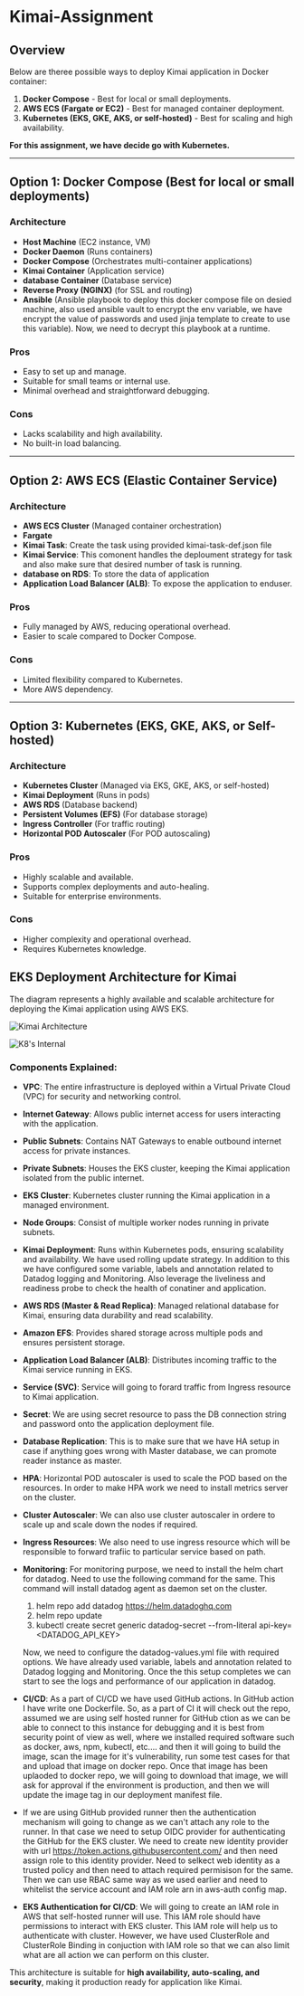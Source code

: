 # Kimai-Assignment

## Overview
Below are theree possible ways to deploy Kimai application in Docker container:
1. **Docker Compose** - Best for local or small deployments.
2. **AWS ECS (Fargate or EC2)** - Best for managed container deployment.
3. **Kubernetes (EKS, GKE, AKS, or self-hosted)** - Best for scaling and high availability.

**For this assignment, we have decide go with Kubernetes.**

---

## Option 1: Docker Compose (Best for local or small deployments)
### **Architecture**
- **Host Machine** (EC2 instance, VM)
- **Docker Daemon** (Runs containers)
- **Docker Compose** (Orchestrates multi-container applications)
- **Kimai Container** (Application service)
- **database Container** (Database service)
- **Reverse Proxy (NGINX)** (for SSL and routing)
- **Ansible** (Ansible playbook to deploy this docker compose file on desied machine, also used ansible vault to encrypt the env variable, we have encrypt the value of passwords and used jinja template to create to use this variable). Now, we need to decrypt this playbook at a runtime.

### **Pros**
- Easy to set up and manage.
- Suitable for small teams or internal use.
- Minimal overhead and straightforward debugging.

### **Cons**
- Lacks scalability and high availability.
- No built-in load balancing.

---

## Option 2: AWS ECS (Elastic Container Service)
### **Architecture**
- **AWS ECS Cluster** (Managed container orchestration)
- **Fargate**
- **Kimai Task**: Create the task using provided kimai-task-def.json file
- **Kimai Service**: This comonent handles the deploument strategy for task and also make sure that desired number of task is running.
- **database on RDS**: To store the data of application
- **Application Load Balancer (ALB)**: To expose the application to enduser.

### **Pros**
- Fully managed by AWS, reducing operational overhead.
- Easier to scale compared to Docker Compose.

### **Cons**
- Limited flexibility compared to Kubernetes.
- More AWS dependency.

---

## Option 3: Kubernetes (EKS, GKE, AKS, or Self-hosted)
### **Architecture**
- **Kubernetes Cluster** (Managed via EKS, GKE, AKS, or self-hosted)
- **Kimai Deployment** (Runs in pods)
- **AWS RDS** (Database backend)
- **Persistent Volumes (EFS)** (For database storage)
- **Ingress Controller** (For traffic routing)
- **Horizontal POD Autoscaler** (For POD autoscaling)


### **Pros**
- Highly scalable and available.
- Supports complex deployments and auto-healing.
- Suitable for enterprise environments.

### **Cons**
- Higher complexity and operational overhead.
- Requires Kubernetes knowledge.


## EKS Deployment Architecture for Kimai
The diagram represents a highly available and scalable architecture for deploying the Kimai application using AWS EKS.

![Kimai Architecture](Kimai_Arch.png)

![K8's Internal](K8_Internal.drawio.png) 


### **Components Explained:**
- **VPC**: The entire infrastructure is deployed within a Virtual Private Cloud (VPC) for security and networking control.
- **Internet Gateway**: Allows public internet access for users interacting with the application.
- **Public Subnets**: Contains NAT Gateways to enable outbound internet access for private instances.
- **Private Subnets**: Houses the EKS cluster, keeping the Kimai application isolated from the public internet.
- **EKS Cluster**: Kubernetes cluster running the Kimai application in a managed environment.
- **Node Groups**: Consist of multiple worker nodes running in private subnets.
- **Kimai Deployment**: Runs within Kubernetes pods, ensuring scalability and availability. We have used rolling update strategy. In addition to this we have configured some variable, labels and annotation related to Datadog logging and Monitoring. Also leverage the liveliness and readiness probe to check the health of conatiner and application.
- **AWS RDS (Master & Read Replica)**: Managed relational database for Kimai, ensuring data durability and read scalability.
- **Amazon EFS**: Provides shared storage across multiple pods and ensures persistent storage.
- **Application Load Balancer (ALB)**: Distributes incoming traffic to the Kimai service running in EKS.
- **Service (SVC)**: Service will going to forard traffic from Ingress resource to Kimai application.
- **Secret**: We are using secret resource to pass the DB connection string and password onto the application deployment file.
- **Database Replication**: This is to make sure that we have HA setup in case if anything goes wrong with Master database, we can promote reader instance as master.
- **HPA**: Horizontal POD autoscaler is used to scale the POD based on the resources. In order to make HPA work we need to install metrics server on the cluster.
- **Cluster Autoscaler**: We can also use cluster autoscaler in ordere to scale up and scale down the nodes if required.
- **Ingress Resources**: We also need to use ingress resource which will be responsible to forward trafiic to particular service based on path.
- **Monitoring**: For monitoring purpose, we need to install the helm chart for datadog. Need to use the following command for the same. This command will install datadog agent as daemon set on the cluster.
  1. helm repo add datadog https://helm.datadoghq.com
  2. helm repo update
  3. kubectl create secret generic datadog-secret --from-literal api-key=<DATADOG_API_KEY>

  Now, we need to configure the datadog-values.yml file with required options. We have already used variable, labels and annotation related to Datadog logging and Monitoring. Once the this setup completes we can start to see the logs and performance of our application in datadog.

- **CI/CD**: As a part of CI/CD we have used GitHub actions. In GitHub action I have write one Dockerfile. So, as a part of CI it will check out the repo, assumed we are using self hosted runner for GitHub ction as we can be able to connect to this instance for debugging and it is best from security point of view as well, where we installed required software such as docker, aws, npm, kubectl, etc.... and then it will going to build the image, scan the image for it's vulnerability, run some test cases for that and upload that image on docker repo.
Once that image has been uplaoded to docker repo, we will going to download that image, we will ask for approval if the environment is production,  and then we will update the image tag in our deployment manifest file.

- If we are using GitHub provided runner then the authentication mechanism will going to change as we can't attach any role to the runner. In that case we need to setup OIDC provider for authenticating the GitHub for the EKS cluster. We need to create new identity provider with url https://token.actions.githubusercontent.com/ and then need assign role to this identity provider. Need to selkect web identity as a trusted policy and then need to attach required permisison for the same. Then we can use RBAC same way as we used earlier and need to whitelist the service account and IAM role arn in aws-auth config map.

- **EKS Authentication for CI/CD**: We will going to create an IAM role in AWS that self-hosted runner will use. This IAM role should have permissions to interact with EKS cluster. This IAM role will help us to authenticate with cluster. However, we have used ClusterRole and ClusterRole Binding in conjuction with IAM role so that we can also limit what are all action we can perform on this cluster.
 

This architecture is suitable for **high availability, auto-scaling, and security**, making it production ready for application like Kimai.
